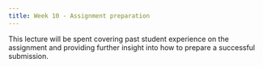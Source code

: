 ```yaml
---
title: Week 10 - Assignment preparation
---
```


This lecture will be spent covering past student experience on the assignment
and providing further insight into how to prepare a successful submission.


